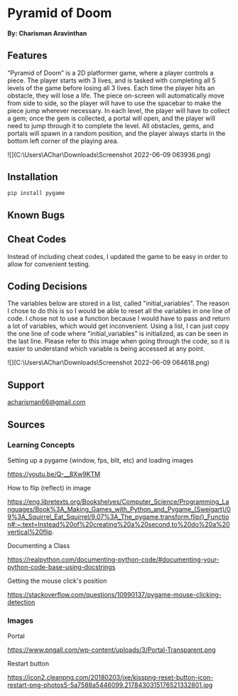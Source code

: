 # Pyramid of Doom
#### By: Charisman Aravinthan

## Features
“Pyramid of Doom” is a 2D platformer game, where a player controls a piece. The player starts with 3 lives, and is tasked with completing all 5 levels of the game before losing all 3 lives. Each time the player hits an obstacle, they will lose a life. The piece on-screen will automatically move from side to side, so the player will have to use the spacebar to make the piece jump wherever necessary. In each level, the player will have to collect a gem; once the gem is collected, a portal will open, and the player will need to jump through it to complete the level. All obstacles, gems, and portals will spawn in a random position, and the player always starts in the bottom left corner of the playing area.

![](C:\Users\AChar\Downloads\Screenshot 2022-06-09 063936.png)

## Installation
```gitignore
pip install pygame
```

## Known Bugs


## Cheat Codes
Instead of including cheat codes, I updated the game to be easy in order to allow for convenient testing.

## Coding Decisions
The variables below are stored in a list, called "initial_variables". The reason I chose to do this is so I would be able to reset all the variables in one line of code. I chose not to use a function because I would have to pass and return a lot of variables, which would get inconvenient. Using a list, I can just copy the one line of code where "initial_variables" is initialized, as can be seen in the last line. Please refer to this image when going through the code, so it is easier to understand which variable is being accessed at any point.

![](C:\Users\AChar\Downloads\Screenshot 2022-06-09 064618.png)

## Support
acharisman66@gmail.com

## Sources
### Learning Concepts
Setting up a pygame (window, fps, blit, etc) and loading images

https://youtu.be/Q-__8Xw9KTM

How to flip (reflect) in image

https://eng.libretexts.org/Bookshelves/Computer_Science/Programming_Languages/Book%3A_Making_Games_with_Python_and_Pygame_(Sweigart)/09%3A_Squirrel_Eat_Squirrel/9.07%3A_The_pygame.transform.flip()_Function#:~:text=Instead%20of%20creating%20a%20second,to%20do%20a%20vertical%20flip.

Documenting a Class

https://realpython.com/documenting-python-code/#documenting-your-python-code-base-using-docstrings

Getting the mouse click's position

https://stackoverflow.com/questions/10990137/pygame-mouse-clicking-detection

### Images
Portal

https://www.pngall.com/wp-content/uploads/3/Portal-Transparent.png

Restart button

https://icon2.cleanpng.com/20180203/jxe/kisspng-reset-button-icon-restart-png-photos5-5a7588a5446099.2178430315176521332801.jpg
